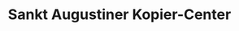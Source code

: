 ---
title: "Sankt Augustiner Kopier-Center"
url: /sankt-augustin/sankt-augustiner-kopier-center/
shop: Kopieren
---